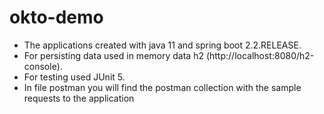 # okto-demo

* The applications created with java 11 and spring boot 2.2.RELEASE.
* For persisting data used in memory data h2 (http://localhost:8080/h2-console).
* For testing used JUnit 5.
* In file postman you will find the postman collection with the sample requests to the application
